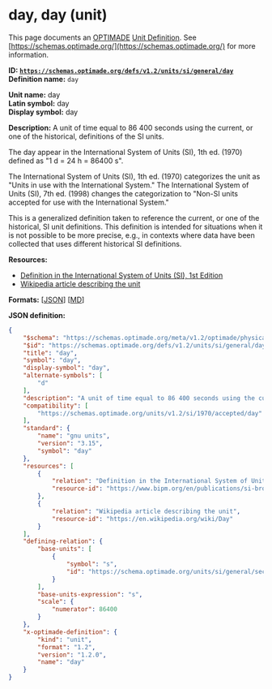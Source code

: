 # day, day (unit)

This page documents an [OPTIMADE](https://www.optimade.org/) [Unit Definition](https://schemas.optimade.org/#definitions). See [https://schemas.optimade.org/](https://schemas.optimade.org/) for more information.

**ID: [`https://schemas.optimade.org/defs/v1.2/units/si/general/day`](https://schemas.optimade.org/defs/v1.2/units/si/general/day)**  
**Definition name:** `day`

**Unit name:** day  
**Latin symbol:** day  
**Display symbol:** day  
  
**Description:** A unit of time equal to 86 400 seconds using the current, or one of the historical, definitions of the SI units.

The day appear in the International System of Units (SI), 1th ed. (1970) defined as "1 d = 24 h = 86400 s".

The International System of Units (SI), 1th ed. (1970) categorizes the unit as "Units in use with the International System."
The International System of Units (SI), 7th ed. (1998) changes the categorization to "Non-SI units accepted for use with the International System."

This is a generalized definition taken to reference the current, or one of the historical, SI unit definitions.
This definition is intended for situations when it is not possible to be more precise, e.g., in contexts where data have been collected that uses different historical SI definitions.

**Resources:**

- [Definition in the International System of Units (SI), 1st Edition](https://www.bipm.org/en/publications/si-brochure)
- [Wikipedia article describing the unit](https://en.wikipedia.org/wiki/Day)


**Formats:** [[JSON](day.json)] [[MD](day.md)]

**JSON definition:**

``` json
{
    "$schema": "https://schemas.optimade.org/meta/v1.2/optimade/physical_unit_definition.md",
    "$id": "https://schemas.optimade.org/defs/v1.2/units/si/general/day",
    "title": "day",
    "symbol": "day",
    "display-symbol": "day",
    "alternate-symbols": [
        "d"
    ],
    "description": "A unit of time equal to 86 400 seconds using the current, or one of the historical, definitions of the SI units.\n\nThe day appear in the International System of Units (SI), 1th ed. (1970) defined as \"1 d = 24 h = 86400 s\".\n\nThe International System of Units (SI), 1th ed. (1970) categorizes the unit as \"Units in use with the International System.\"\nThe International System of Units (SI), 7th ed. (1998) changes the categorization to \"Non-SI units accepted for use with the International System.\"\n\nThis is a generalized definition taken to reference the current, or one of the historical, SI unit definitions.\nThis definition is intended for situations when it is not possible to be more precise, e.g., in contexts where data have been collected that uses different historical SI definitions.",
    "compatibility": [
        "https://schemas.optimade.org/units/v1.2/si/1970/accepted/day"
    ],
    "standard": {
        "name": "gnu units",
        "version": "3.15",
        "symbol": "day"
    },
    "resources": [
        {
            "relation": "Definition in the International System of Units (SI), 1st Edition",
            "resource-id": "https://www.bipm.org/en/publications/si-brochure"
        },
        {
            "relation": "Wikipedia article describing the unit",
            "resource-id": "https://en.wikipedia.org/wiki/Day"
        }
    ],
    "defining-relation": {
        "base-units": [
            {
                "symbol": "s",
                "id": "https://schema.optimade.org/units/si/general/second"
            }
        ],
        "base-units-expression": "s",
        "scale": {
            "numerator": 86400
        }
    },
    "x-optimade-definition": {
        "kind": "unit",
        "format": "1.2",
        "version": "1.2.0",
        "name": "day"
    }
}
```